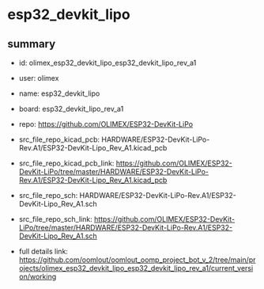 # esp32_devkit_lipo
 
## summary 
* id: olimex_esp32_devkit_lipo_esp32_devkit_lipo_rev_a1
* user: olimex
* name: esp32_devkit_lipo
* board: esp32_devkit_lipo_rev_a1
* repo: https://github.com/OLIMEX/ESP32-DevKit-LiPo
* src_file_repo_kicad_pcb: HARDWARE/ESP32-DevKit-LiPo-Rev.A1/ESP32-DevKit-Lipo_Rev_A1.kicad_pcb
* src_file_repo_kicad_pcb_link: https://github.com/OLIMEX/ESP32-DevKit-LiPo/tree/master/HARDWARE/ESP32-DevKit-LiPo-Rev.A1/ESP32-DevKit-Lipo_Rev_A1.kicad_pcb


* src_file_repo_sch: HARDWARE/ESP32-DevKit-LiPo-Rev.A1/ESP32-DevKit-Lipo_Rev_A1.sch
* src_file_repo_sch_link: https://github.com/OLIMEX/ESP32-DevKit-LiPo/tree/master/HARDWARE/ESP32-DevKit-LiPo-Rev.A1/ESP32-DevKit-Lipo_Rev_A1.sch
* full details link: https://github.com/oomlout/oomlout_oomp_project_bot_v_2/tree/main/projects/olimex_esp32_devkit_lipo_esp32_devkit_lipo_rev_a1/current_version/working  







